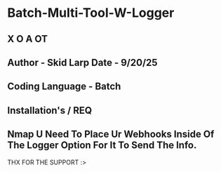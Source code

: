 # Batch-Multi-Tool-W-Logger
X O A  OT
---------------------
Author - Skid Larp 
Date - 9/20/25
---------------------
Coding Language - Batch
--------
Installation's / REQ
-------------
Nmap
U Need To Place Ur Webhooks Inside Of The Logger Option For It To Send The Info.
-------------------------------
THX FOR THE SUPPORT :>
